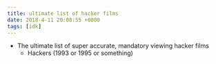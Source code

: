 ```yaml
---
title: ultimate list of hacker films
date: 2018-4-11 20:08:55 +0000
tags: [idk]
---
```

* The ultimate list of super accurate, mandatory viewing hacker films
  * Hackers (1993 or 1995 or something)

